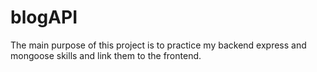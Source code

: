 # blogAPI 

The main purpose of this project is to practice my backend express and mongoose skills and link them to the frontend. 

